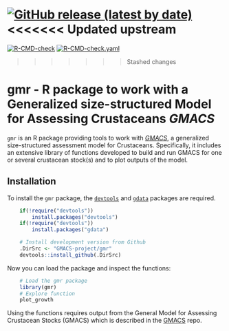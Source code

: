 <!-- badges: start -->

[![GitHub release (latest by
date)](https://img.shields.io/github/release/GMACS-project/gmr)](https://github.com/GMACS-project/gmr/releases)
<<<<<<< Updated upstream
=======
[![R-CMD-check](https://github.com/GMACS-project/gmr/workflows/R-CMD-check/badge.svg)](https://github.com/GMACS-project/gmr/actions)
[![R-CMD-check.yaml](https://github.com/GMACS-project/gmr/workflows/R-CMD-check.yaml/badge.svg)](https://github.com/GMACS-project/gmr/actions)
>>>>>>> Stashed changes
<!-- badges: end -->

<!-- README.md is generated from README.Rmd. Please edit that file -->

# gmr - R package to work with a Generalized size-structured Model for Assessing Crustaceans ***GMACS***

`gmr` is an R package providing tools to work with
*[GMACS](https://github.com/GMACS-project/GMACS_Assessment_code/tree/main/GMACS/Latest_Version)*,
a generalized size-structured assessment model for Crustaceans.
Specifically, it includes an extensive library of functions developed to
build and run GMACS for one or several crustacean stock(s) and to plot
outputs of the model.

## Installation

To install the `gmr` package, the
[`devtools`](https://cran.r-project.org/web/packages/devtools/index.html)
and [`gdata`](https://cran.r-project.org/web/packages/gdata/index.html)
packages are required.

``` r
    if(!require("devtools"))
        install.packages("devtools")
    if(!require("devtools"))
        install.packages("gdata")

    # Install development version from Github
    .DirSrc <- "GMACS-project/gmr"
    devtools::install_github(.DirSrc)
```

Now you can load the package and inspect the functions:

``` r
    # Load the gmr package
    library(gmr)
    # Explore function
    plot_growth
```

Using the functions requires output from the General Model for Assessing
Crustacean Stocks (GMACS) which is described in the
[GMACS](https://github.com/GMACS-project/GMACS_Assessment_code/tree/main/GMACS/Latest_Version)
repo.
